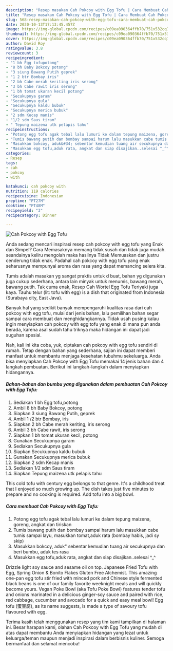 ```yaml
---
description: "Resep masakan Cah Pokcoy with Egg Tofu | Cara Membuat Cah Pokcoy with Egg Tofu Yang Sedap"
title: "Resep masakan Cah Pokcoy with Egg Tofu | Cara Membuat Cah Pokcoy with Egg Tofu Yang Sedap"
slug: 568-resep-masakan-cah-pokcoy-with-egg-tofu-cara-membuat-cah-pokcoy-with-egg-tofu-yang-sedap
date: 2020-10-13T17:13:45.457Z
image: https://img-global.cpcdn.com/recipes/c09ea090364ffb70/751x532cq70/cah-pokcoy-with-egg-tofu-foto-resep-utama.jpg
thumbnail: https://img-global.cpcdn.com/recipes/c09ea090364ffb70/751x532cq70/cah-pokcoy-with-egg-tofu-foto-resep-utama.jpg
cover: https://img-global.cpcdn.com/recipes/c09ea090364ffb70/751x532cq70/cah-pokcoy-with-egg-tofu-foto-resep-utama.jpg
author: David Roy
ratingvalue: 3.8
reviewcount: 3
recipeingredient:
- "1 bh Egg tofupotong"
- "8 bh Baby Bokcoy potong"
- "3 siung Bawang Putih geprek"
- "1 2 btr Bombay iris"
- "2 bh Cabe merah keriting iris serong"
- "3 bh Cabe rawit iris serong"
- "1 bh tomat ukuran kecil potong"
- "Secukupnya garam"
- "Secukupnya gula"
- "Secukupnya kaldu bubuk"
- "Secukupnya merica bubuk"
- "2 sdm Kecap manis"
- "1/2 sdm Saus tiram"
- " Tepung maizena utk pelapis tahu"
recipeinstructions:
- "Potong egg tofu agak tebal lalu lumuri ke dalam tepung maizena, goreng, angkat dan tiriskan"
- "Tumis bawang putih dan bombay sampai harum lalu masukkan cabe tumis sampai layu, masukkan tomat,aduk rata (bombay habis, jadi sy skip)"
- "Masukkan bokcoy, aduk&#34; sebentar kemudian tuang air secukupnya dan beri bumbu, aduk tes rasa"
- "Masukkan egg tofu,aduk rata, angkat dan siap disajikan..selesai ^_^"
categories:
- Resep
tags:
- cah
- pokcoy
- with

katakunci: cah pokcoy with 
nutrition: 119 calories
recipecuisine: Indonesian
preptime: "PT27M"
cooktime: "PT48M"
recipeyield: "3"
recipecategory: Dinner

---
```



![Cah Pokcoy with Egg Tofu](https://img-global.cpcdn.com/recipes/c09ea090364ffb70/751x532cq70/cah-pokcoy-with-egg-tofu-foto-resep-utama.jpg)

Anda sedang mencari inspirasi resep cah pokcoy with egg tofu yang Enak dan Simpel? Cara Memasaknya memang tidak susah dan tidak juga mudah. seandainya keliru mengolah maka hasilnya Tidak Memuaskan dan justru cenderung tidak enak. Padahal cah pokcoy with egg tofu yang enak seharusnya mempunyai aroma dan rasa yang dapat memancing selera kita.

Tumis adalah masakan yg sangat praktis untuk d buat, bahan yg digunakan juga cukup sederhana, antara lain minyak untuk menumis, bawang merah, bawang putih. Tak cuma enak, Resep Cah Wortel Egg Tofu Teriyaki juga kaya. Tauhu telur (lit: tofu with egg) is a dish that originated from Indonesia (Surabaya city, East Java).

Banyak hal yang sedikit banyak mempengaruhi kualitas rasa dari cah pokcoy with egg tofu, mulai dari jenis bahan, lalu pemilihan bahan segar sampai cara membuat dan menghidangkannya. Tidak usah pusing kalau ingin menyiapkan cah pokcoy with egg tofu yang enak di mana pun anda berada, karena asal sudah tahu triknya maka hidangan ini dapat jadi suguhan spesial.


Nah, kali ini kita coba, yuk, ciptakan cah pokcoy with egg tofu sendiri di rumah. Tetap dengan bahan yang sederhana, sajian ini dapat memberi manfaat untuk membantu menjaga kesehatan tubuhmu sekeluarga. Anda bisa menyiapkan Cah Pokcoy with Egg Tofu memakai 14 jenis bahan dan 4 langkah pembuatan. Berikut ini langkah-langkah dalam menyiapkan hidangannya.

<!--inarticleads1-->

##### Bahan-bahan dan bumbu yang digunakan dalam pembuatan Cah Pokcoy with Egg Tofu:

1. Sediakan 1 bh Egg tofu,potong
1. Ambil 8 bh Baby Bokcoy, potong
1. Siapkan 3 siung Bawang Putih, geprek
1. Ambil 1 /2 btr Bombay, iris
1. Siapkan 2 bh Cabe merah keriting, iris serong
1. Ambil 3 bh Cabe rawit, iris serong
1. Siapkan 1 bh tomat ukuran kecil, potong
1. Gunakan Secukupnya garam
1. Sediakan Secukupnya gula
1. Siapkan Secukupnya kaldu bubuk
1. Gunakan Secukupnya merica bubuk
1. Siapkan 2 sdm Kecap manis
1. Sediakan 1/2 sdm Saus tiram
1. Siapkan  Tepung maizena utk pelapis tahu


This cold tofu with century egg belongs to that genre. It&#39;s a childhood treat that I enjoyed so much growing up. The dish takes just five minutes to prepare and no cooking is required. Add tofu into a big bowl. 

<!--inarticleads2-->

##### Cara membuat Cah Pokcoy with Egg Tofu:

1. Potong egg tofu agak tebal lalu lumuri ke dalam tepung maizena, goreng, angkat dan tiriskan
1. Tumis bawang putih dan bombay sampai harum lalu masukkan cabe tumis sampai layu, masukkan tomat,aduk rata (bombay habis, jadi sy skip)
1. Masukkan bokcoy, aduk&#34; sebentar kemudian tuang air secukupnya dan beri bumbu, aduk tes rasa
1. Masukkan egg tofu,aduk rata, angkat dan siap disajikan..selesai ^_^


Drizzle light soy sauce and sesame oil on top. Japanese Fried Tofu with Egg, Spring Onion &amp; Bonito Flakes Gluten Free Alchemist. This amazing one-pan egg tofu stir fried with minced pork and Chinese style fermented black beans is one of our family favorite weeknight meals and will quickly become yours. Vegan Poke Bowl (aka Tofu Poke Bowl) features tender tofu and onions marinated in a delicious ginger-soy sauce and paired with rice, red cabbage, cucumber and avocado for a quick and easy meal bowl! Egg tofu (蛋豆腐), as its name suggests, is made a type of savoury tofu flavoured with egg. 

Terima kasih telah menggunakan resep yang tim kami tampilkan di halaman ini. Besar harapan kami, olahan Cah Pokcoy with Egg Tofu yang mudah di atas dapat membantu Anda menyiapkan hidangan yang lezat untuk keluarga/teman maupun menjadi inspirasi dalam berbisnis kuliner. Semoga bermanfaat dan selamat mencoba!
